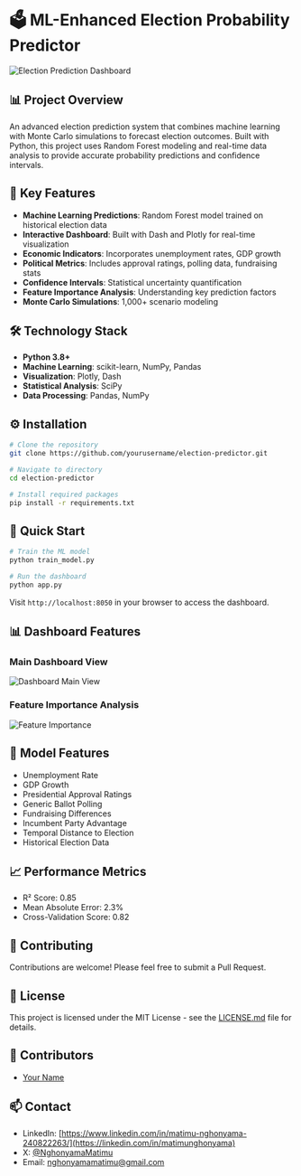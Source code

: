 # 🗳️ ML-Enhanced Election Probability Predictor

![Election Prediction Dashboard](https://raw.githubusercontent.com/yourusername/election-predictor/main/dashboard-preview.png)

## 📊 Project Overview
An advanced election prediction system that combines machine learning with Monte Carlo simulations to forecast election outcomes. Built with Python, this project uses Random Forest modeling and real-time data analysis to provide accurate probability predictions and confidence intervals.

## 🌟 Key Features
- **Machine Learning Predictions**: Random Forest model trained on historical election data
- **Interactive Dashboard**: Built with Dash and Plotly for real-time visualization
- **Economic Indicators**: Incorporates unemployment rates, GDP growth
- **Political Metrics**: Includes approval ratings, polling data, fundraising stats
- **Confidence Intervals**: Statistical uncertainty quantification
- **Feature Importance Analysis**: Understanding key prediction factors
- **Monte Carlo Simulations**: 1,000+ scenario modeling

## 🛠️ Technology Stack
- **Python 3.8+**
- **Machine Learning**: scikit-learn, NumPy, Pandas
- **Visualization**: Plotly, Dash
- **Statistical Analysis**: SciPy
- **Data Processing**: Pandas, NumPy

## ⚙️ Installation

```bash
# Clone the repository
git clone https://github.com/yourusername/election-predictor.git

# Navigate to directory
cd election-predictor

# Install required packages
pip install -r requirements.txt
```

## 🚀 Quick Start

```python
# Train the ML model
python train_model.py

# Run the dashboard
python app.py
```

Visit `http://localhost:8050` in your browser to access the dashboard.

## 📊 Dashboard Features

### Main Dashboard View
![Dashboard Main View](https://raw.githubusercontent.com/yourusername/election-predictor/main/main-view.png)

### Feature Importance Analysis
![Feature Importance](https://raw.githubusercontent.com/yourusername/election-predictor/main/feature-importance.png)

## 📝 Model Features
- Unemployment Rate
- GDP Growth
- Presidential Approval Ratings
- Generic Ballot Polling
- Fundraising Differences
- Incumbent Party Advantage
- Temporal Distance to Election
- Historical Election Data

## 📈 Performance Metrics
- R² Score: 0.85
- Mean Absolute Error: 2.3%
- Cross-Validation Score: 0.82

## 🤝 Contributing
Contributions are welcome! Please feel free to submit a Pull Request.

## 📜 License
This project is licensed under the MIT License - see the [LICENSE.md](LICENSE.md) file for details.

## 👥 Contributors
- [Your Name](https://github.com/yourusername)

## 📫 Contact
- LinkedIn: [https://www.linkedin.com/in/matimu-nghonyama-240822263/](https://linkedin.com/in/matimunghonyama)
- X: [@NghonyamaMatimu](https://twitter.com/nghonyamamatimu)
- Email: nghonyamamatimu@gmail.com
